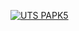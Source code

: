 [![UTS PAPK5](https://res.cloudinary.com/marcomontalbano/image/upload/v1637941842/video_to_markdown/images/youtube--4pmBymKmvMM-c05b58ac6eb4c4700831b2b3070cd403.jpg)](https://youtu.be/4pmBymKmvMM "UTS PAPK5")